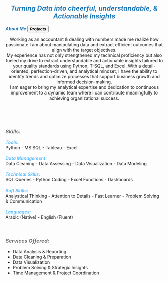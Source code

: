 ## ***<center><span style="color:#267CB9">Turning Data into cheerful, understandable, & Actionable Insights</span></center>***


<span style="color:#267CB9"><strong><em> About Me </em></strong></span> <span style="color:#267CB9"><button name="button" onclick="http://hend-a-ghafour.github.io/Projects"><strong><em> Projects </em></strong></button></span>


<p><center> Working as an accountant & dealing with numbers made me realize how passionate I am about manipulating data and extract efficient outcomes that align with the target objectives.<br>
My experience has not only strengthened my technical proficiency but also fueled my drive to extract understandable and actionable insights tailored to your quality standards using Python, T-SQL, and Excel. With a detail-oriented, perfection-driven, and analytical mindset, I have the ability to identify trends and optimize processes that support business growth and informed decision-making.<br>
I am eager to bring my analytical expertise and dedication to continuous improvement to a dynamic team where I can contribute meaningfully to achieving organizational success.</center></p><br> <br> <br> 

### ***<span style="color:#727272"> Skills: </span>***
***<span style="color:#6bc2ff"> Tools: </span>***<br>   Python - MS SQL - Tableau - Excel <br> <br> 
***<span style="color:#6bc2ff"> Data Management: </span>***<br>   Data Cleaning - Data Assessing - Data Visualization - Data Modeling <br> <br> 
***<span style="color:#6bc2ff">  Technical Skills: </span>***<br>   SQL Queries - Python Coding - Excel Functions - Dashboards <br> <br> 
***<span style="color:#6bc2ff"> Soft Skills: </span>***<br>   Analystical Thinking - Attention to Details -  Fast Learner - Problem Solving & Communication <br> <br> 
***<span style="color:#6bc2ff"> Languages: </span>***<br>   Arabic (Native) - English (Fluent) <br> <br> <br> 

### ***<span style="color:#727272"> Services Offered: </span>***
- Data Analysis & Reporting
- Data Cleaning & Preparation
- Data Visualization
- Problem Solving & Strategic Insights
- Time Management & Project Coordination


